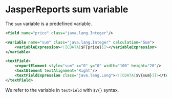 # JasperReports sum variable 

The `sum` variable is a predefined variable. 

```xml
<field name="price" class="java.lang.Integer"/>

<variable name="sum" class="java.lang.Integer" calculation="Sum">
    <variableExpression><![CDATA[$F{price}]]></variableExpression>
</variable>
```

```xml
<textField>
    <reportElement style="sum" x="0" y="0" width="100" height="20"/>
    <textElement textAlignment="Right"/>
    <textFieldExpression class="java.lang.Long"><![CDATA[$V{sum}]]></textFieldExpression>
</textField>
```
We refer to the variable in `textField` with `$V{}` syntax. 
